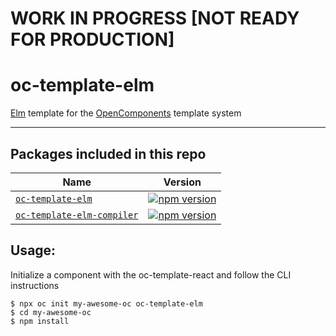 # WORK IN PROGRESS [NOT READY FOR PRODUCTION]

# oc-template-elm

[Elm](https://elm-lang.org) template for the [OpenComponents](https://github.com/opentable/oc) template system

---

## Packages included in this repo

| Name                                                                          | Version                                                                                                                                |
| ----------------------------------------------------------------------------- | -------------------------------------------------------------------------------------------------------------------------------------- |
| [`oc-template-elm`](/packages/oc-template-typescript-react)                   | [![npm version](https://badge.fury.io/js/oc-elm-react.svg)](http://badge.fury.io/js/oc-template-typescript-react)                      |
| [`oc-template-elm-compiler`](/packages/oc-template-typescript-react-compiler) | [![npm version](https://badge.fury.io/js/oc-template-elm-compiler.svg)](http://badge.fury.io/js/oc-template-typescript-react-compiler) |

## Usage:

Initialize a component with the oc-template-react and follow the CLI instructions

```
$ npx oc init my-awesome-oc oc-template-elm
$ cd my-awesome-oc
$ npm install
```
